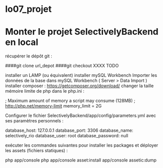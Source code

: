 # lo07_projet

Monter le projet SelectivelyBackend en local
==

récupérer le dépôt git :

####git clone url_depot
####git checkout XXXX TODO

installer un LAMP (ou équivalent)
installer mySQL Workbench
Importer les données de la base dans mySQL Workbench ( Server > Data Import )
installer composer : https://getcomposer.org/download/
changer la taille mémoire limite de php dans le php.ini :

; Maximum amount of memory a script may consume (128MB)
; http://php.net/memory-limit
memory_limit = 2G

Configurer le fichier SelectivelyBackend/app/config/parameters.yml avec ses paramètres personnels :

database_host: 127.0.0.1
database_port: 3306
database_name: selectively_rio
database_user: root
database_password: null

exécuter les commandes suivantes pour installer les packages et déployer les assets (fichiers statiques) :

php app/console
php app/console asset:install
app/console assetic:dump
